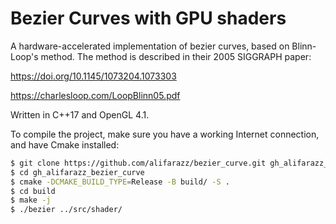 # Bezier Curves with GPU shaders

A hardware-accelerated implementation of bezier curves, based on Blinn-Loop's method. The method is described in their 2005 SIGGRAPH paper:

https://doi.org/10.1145/1073204.1073303

https://charlesloop.com/LoopBlinn05.pdf

Written in C++17 and OpenGL 4.1.


To compile the project, make sure you have a working Internet connection, and have Cmake installed:
``` sh
$ git clone https://github.com/alifarazz/bezier_curve.git gh_alifarazz_bezier_curve
$ cd gh_alifarazz_bezier_curve
$ cmake -DCMAKE_BUILD_TYPE=Release -B build/ -S .
$ cd build
$ make -j
$ ./bezier ../src/shader/
```
